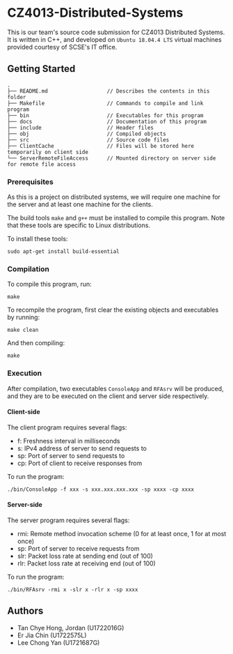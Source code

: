 # CZ4013-Distributed-Systems

This is our team's source code submission for CZ4013 Distributed Systems. It is written in C++, and developed on `Ubuntu 18.04.4 LTS` virtual machines provided courtesy of SCSE's IT office.

## Getting Started
```
.
├── README.md                   // Describes the contents in this folder
├── Makefile                    // Commands to compile and link program
├── bin                         // Executables for this program
├── docs                        // Documentation of this program
├── include                     // Header files
├── obj                         // Compiled objects
├── src                         // Source code files
├── ClientCache                 // Files will be stored here temporarily on client side
└── ServerRemoteFileAccess      // Mounted directory on server side for remote file access
```

### Prerequisites
As this is a project on distributed systems, we will require one machine for the server and at least one machine for the clients.

The build tools `make` and `g++` must be installed to compile this program. Note that these tools are specific to Linux distributions.

To install these tools:
```
sudo apt-get install build-essential
```


### Compilation
To compile this program, run:
```
make
```
To recompile the program, first clear the existing objects and executables by running:
```
make clean
```
And then compiling:
```
make
```

### Execution
After compilation, two executables `ConsoleApp` and `RFAsrv` will be produced, and they are to be executed on the client and server side respectively.

#### Client-side
The client program requires several flags:
- f: Freshness interval in milliseconds
- s: IPv4 address of server to send requests to
- sp: Port of server to send requests to
- cp: Port of client to receive responses from

To run the program:
```
./bin/ConsoleApp -f xxx -s xxx.xxx.xxx.xxx -sp xxxx -cp xxxx
```

#### Server-side
The server program requires several flags:
- rmi: Remote method invocation scheme (0 for at least once, 1 for at most once)
- sp: Port of server to receive requests from
- slr: Packet loss rate at sending end (out of 100)
- rlr: Packet loss rate at receiving end (out of 100)

To run the program:
```
./bin/RFAsrv -rmi x -slr x -rlr x -sp xxxx
```

## Authors
- Tan Chye Hong, Jordan (U1722016G)
- Er Jia Chin (U1722575L) 
- Lee Chong Yan (U1721687G) 
